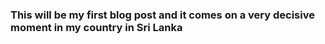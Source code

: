 ### This will be my first blog post and it comes on a very decisive moment in my country in Sri Lanka

